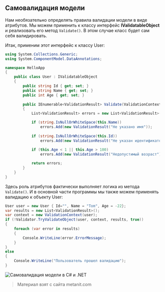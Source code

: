 ## Самовалидация модели

Нам необязательно определять правила валидации модели в виде атрибутов. Мы можем применить к классу интерфейс **IValidatableObject** и реализовать его метод `Validate()`. В этом случае класс будет сам себя валидировать.

Итак, применим этот интерфейс к классу User:

```cs
using System.Collections.Generic;
using System.ComponentModel.DataAnnotations;

namespace HelloApp
{
    public class User : IValidatableObject
    {
        public string Id { get; set; }
        public string Name { get; set; }
        public int Age { get; set; }
        
        public IEnumerable<ValidationResult> Validate(ValidationContext validationContext)
        {
            List<ValidationResult> errors = new List<ValidationResult>();

            if (string.IsNullOrWhiteSpace(this.Name))
                errors.Add(new ValidationResult("Не указано имя"));
            
            if (string.IsNullOrWhiteSpace(this.Id))
                errors.Add(new ValidationResult("Не указан идентификатор пользователя"));
            
            if (this.Age < 1 || this.Age > 100)
                errors.Add(new ValidationResult("Недопустимый возраст"));

            return errors;
        }
    }
}
```

Здесь роль атрибутов фактически выполняет логика из метода `Validate()`. И в основной части программы мы также можем применять валидацию к объекту User:

```cs
User user = new User { Id="", Name = "Tom", Age = -22};
var results = new List<ValidationResult>();
var context = new ValidationContext(user);
if (!Validator.TryValidateObject(user, context, results, true))
{
    foreach (var error in results)
    {
        Console.WriteLine(error.ErrorMessage);
    }
}
else
{
    Console.WriteLine("Пользователь прошел валидацию");
}
```

![Самовалидация модели в C# и .NET](https://metanit.com/sharp/tutorial/./pics/26.4.png)


> Материал взят с сайта metanit.com